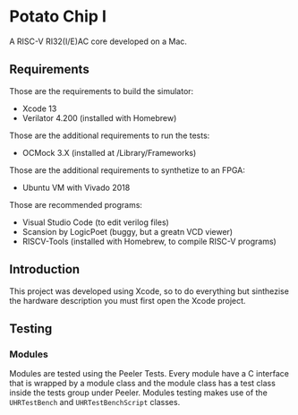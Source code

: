 #  Potato Chip I

A RISC-V RI32(I/E)AC core developed on a Mac. 

## Requirements

Those are the requirements to build the simulator: 
 - Xcode 13 
 - Verilator 4.200 (installed with Homebrew)

Those are the additional requirements to run the tests:
 - OCMock 3.X (installed at /Library/Frameworks)

Those are the additional requirements to synthetize to an FPGA: 
 - Ubuntu VM with Vivado 2018
 
Those are recommended programs:
 - Visual Studio Code (to edit verilog files)
 - Scansion by LogicPoet (buggy, but a greatn VCD viewer)
 - RISCV-Tools (installed with Homebrew, to compile RISC-V programs)

## Introduction

This project was developed using Xcode, so to do everything but sinthezise the hardware description you must first open the Xcode project.

## Testing

### Modules

Modules are tested using the Peeler Tests. Every module have a C interface that is wrapped by a module class and the module class has a test class inside the tests group under Peeler. Modules testing makes use of the `UHRTestBench` and `UHRTestBenchScript` classes.

